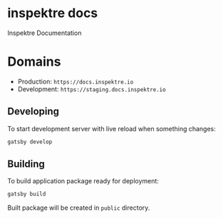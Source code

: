 # inspektre docs

Inspektre Documentation

# Domains
- Production: `https://docs.inspektre.io`
- Development: `https://staging.docs.inspektre.io`

## Developing

To start development server with live reload when something changes:

```bash
gatsby develop
```

## Building

To build application package ready for deployment:

```bash
gatsby build
```

Built package will be created in `public` directory.
